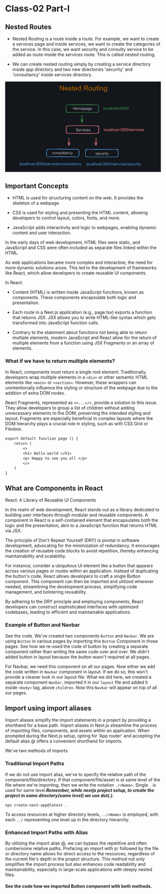 # Class-02 Part-I

## Nested Routes
* Nested Routing is a route inside a route. For example, we want to create a services page and inside services, we want to create the categories of the service. In this case, we want security and consulty service to be added as route inside the services route. This is called nested routing.

* We can create nested routing simply by creating a service directory inside app directory and two new directories 'security' and 'consultancy' inside services directory.

![nested routing diagram](./Screenshot%202024-03-16%20191549.png)

## Important Concepts

* HTML is used for structuring content on the web. It provides the skeleton of a webpage.

* CSS is used for styling and presenting the HTML content, allowing developers to control layout, colors, fonts, and more.

* JavaScript adds interactivity and logic to webpages, enabling dynamic content and user interaction.

In the early days of web development, HTML files were static, and JavaScript and CSS were often included as separate files linked within the HTML.

As web applications became more complex and interactive, the need for more dynamic solutions arose. This led to the development of frameworks like React, which allow developers to create reusable UI components.

In React:
* Content (HTML) is written inside JavaScript functions, known as components. These components encapsulate both logic and presentation.

* Each route in a Next.js application (e.g., page.tsx) exports a function that returns JSX. JSX allows you to write HTML-like syntax which gets transformed into JavaScript function calls.

* Contrary to the statement about functions not being able to return multiple elements, modern JavaScript and React allow for the return of multiple elements from a function using JSX Fragments or an array of elements.



### What if we have to return multiple elements?
In React, components must return a single root element. Traditionally, developers wrap multiple elements in a `<div>` or other semantic HTML elements like `<main>` or `<section>`. However, these wrappers can unintentionally influence the styling or structure of the webpage due to the addition of extra DOM nodes.

React Fragments, represented as `<>...</>`, provide a solution to this issue. They allow developers to group a list of children without adding unnecessary elements to the DOM, preserving the intended styling and layout. Fragments are especially beneficial in complex layouts where the DOM hierarchy plays a crucial role in styling, such as with CSS Grid or Flexbox.
~~~
export default function page () {
    return (
        <>
        <h1> Hello world </h1>
        <p> Happy to see you all </p>
        </>
    )
}
~~~

## What are Components in React
React: A Library of Reusable UI Components

In the realm of web development, React stands out as a library dedicated to building user interfaces through modular and reusable components. A component in React is a self-contained element that encapsulates both the logic and the presentation, akin to a JavaScript function that returns HTML via JSX.

The principle of Don't Repeat Yourself (DRY) is pivotal in software development, advocating for the minimization of redundancy. It encourages the creation of reusable code blocks to avoid repetition, thereby enhancing maintainability and scalability.

For instance, consider a ubiquitous UI element like a button that appears across various pages or routes within an application. Instead of duplicating the button's code, React allows developers to craft a single Button component. This component can then be imported and utilized wherever needed, streamlining the development process, simplifying code management, and bolstering reusability.

By adhering to the DRY principle and employing components, React developers can construct sophisticated interfaces with optimized codebases, leading to efficient and maintainable applications.

### Example of Button and Navbar
See the code. We've created two components `Button` and `Navbar`. We are using `Button` in various pages by importing this `Button` Component in those pages. See how we re-used the code of button by creating a separate component rather than writing the same code over and over. We didn't added button in layout because the button wasn't required at all pages. 

For Navbar, we need this component on all our pages. Now either we add the code written in `Navbar` component in layout. If we do so, this won't provide a cleaner look in our layout file. What we did here, we created a separate component `Navbar`, imported it in our `layout` file and added it inside `<body>` tag, above `children`. Now this `Navbar` will appear on top of all our pages. 

## Import using import aliases
Import aliases simplify the import statements in a project by providing a shorthand for a base path.
Import aliases in Next.js streamline the process of importing files, components, and assets within an application. When prompted during the Next.js setup, opting for 'App router' and accepting the default alias @ offers a convenient shorthand for imports.

We've two methods of imports
### Traditional Import Paths
If we do not use import alias, we've to specify the relative path of the component/file/directory. If that component/file/asset is at same level of the file where we're importing, then we write the notation `./<Name>`. Single `.` is used for same level.__*Remember, while nextjs project setup, to create the project in same directory(same level) we use dot(.).*__
 ~~~ 
 npx create-next-app@latest . 
 ~~~  
 To access resources at higher directory levels, `../<Name>` is employed, with each `../` representing one level up in the directory hierarchy.


### Enhanced Import Paths with Alias
By utilizing the import alias @, we can bypass the repetitive and often cumbersome relative paths. Prefacing an import with `@/` followed by the file or directory name allows for direct access to the resources, regardless of the current file's depth in the project structure.
This method not only simplifies the import process but also enhances code readability and maintainability, especially in large-scale applications with deeply nested files.

#### See the code how we imported Button component with both methods.

